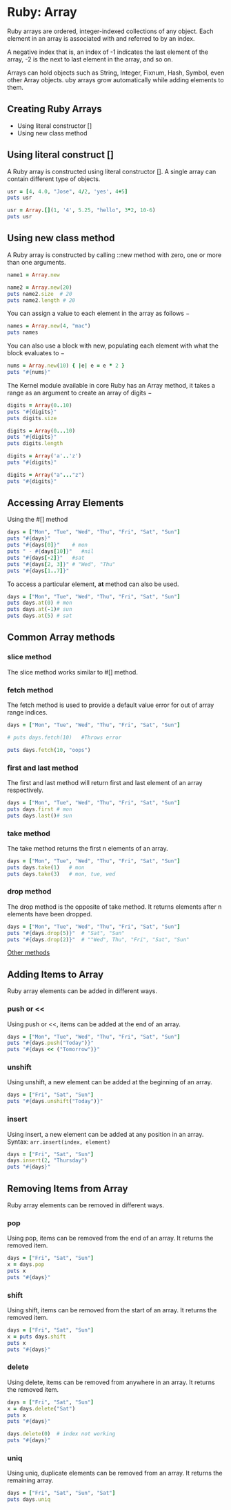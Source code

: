 # Ruby: Array

Ruby arrays are ordered, integer-indexed collections of any object. Each element in an array is associated with and referred to by an index.

A negative index that is, an index of -1 indicates the last element of the array, -2 is the next to last element in the array, and so on.

Arrays can hold objects such as String, Integer, Fixnum, Hash, Symbol, even other Array objects. uby arrays grow automatically while adding elements to them.

## Creating Ruby Arrays
- Using literal constructor []
- Using new class method

## Using literal construct []
A Ruby array is constructed using literal constructor []. A single array can contain different type of objects.
```ruby
usr = [4, 4.0, "Jose", 4/2, 'yes', 4+5]
puts usr

usr = Array.[](1, '4', 5.25, "hello", 3*2, 10-6)
puts usr
```


## Using new class method
A Ruby array is constructed by calling ::new method with zero, one or more than one arguments.
```ruby
name1 = Array.new

name2 = Array.new(20)
puts name2.size  # 20
puts name2.length # 20
```
You can assign a value to each element in the array as follows −
```ruby
names = Array.new(4, "mac")
puts names
```
You can also use a block with new, populating each element with what the block evaluates to −
```ruby
nums = Array.new(10) { |e| e = e * 2 }
puts "#{nums}"
```

The Kernel module available in core Ruby has an Array method, it takes a range as an argument to create an array of digits −
```ruby
digits = Array(0..10)
puts "#{digits}"
puts digits.size

digits = Array(0...10)
puts "#{digits}"
puts digits.length

digits = Array('a'..'z')
puts "#{digits}"

digits = Array("a"..."z")
puts "#{digits}"
```

## Accessing Array Elements
Using the #[] method
```ruby
days = ["Mon", "Tue", "Wed", "Thu", "Fri", "Sat", "Sun"]
puts "#{days}"
puts "#{days[0]}"    # mon
puts " - #{days[10]}"   #nil
puts "#{days[-2]}"   #sat
puts "#{days[2, 3]}" # "Wed", "Thu"
puts "#{days[1..7]}"
```
To access a particular element, **at** method can also be used.
```ruby
days = ["Mon", "Tue", "Wed", "Thu", "Fri", "Sat", "Sun"]   
puts days.at(0) # mon
puts days.at(-1)# sun
puts days.at(5) # sat
```

## Common Array methods

### slice method
The slice method works similar to #[] method.

### fetch method
The fetch method is used to provide a default value error for out of array range indices.
```ruby
days = ["Mon", "Tue", "Wed", "Thu", "Fri", "Sat", "Sun"]

# puts days.fetch(10)   #Throws error

puts days.fetch(10, "oops")
```

### first and last method
The first and last method will return first and last element of an array respectively.
```ruby
days = ["Mon", "Tue", "Wed", "Thu", "Fri", "Sat", "Sun"]   
puts days.first # mon
puts days.last()# sun
```

### take method
The take method returns the first n elements of an array.
```ruby
days = ["Mon", "Tue", "Wed", "Thu", "Fri", "Sat", "Sun"]   
puts days.take(1)   # mon
puts days.take(3)   # mon, tue, wed
```

### drop method
The drop method is the opposite of take method. It returns elements after n elements have been dropped.
```ruby
days = ["Mon", "Tue", "Wed", "Thu", "Fri", "Sat", "Sun"]   
puts "#{days.drop(5)}"  # "Sat", "Sun"
puts "#{days.drop(2)}"  # ""Wed", Thu", "Fri", "Sat", "Sun"    
```
[Other methods](https://www.tutorialspoint.com/ruby/ruby_arrays.htm)

## Adding Items to Array
Ruby array elements can be added in different ways.

### push or <<
Using push or <<, items can be added at the end of an array.
```ruby
days = ["Mon", "Tue", "Wed", "Thu", "Fri", "Sat", "Sun"]   
puts "#{days.push("Today")}"
puts "#{days << ("Tomorrow")}"
```

### unshift
Using unshift, a new element can be added at the beginning of an array.
```ruby
days = ["Fri", "Sat", "Sun"]
puts "#{days.unshift("Today")}"
```

### insert
Using insert, a new element can be added at any position in an array.
Syntax: ``arr.insert(index, element)``
```ruby
days = ["Fri", "Sat", "Sun"]
days.insert(2, "Thursday")
puts "#{days}"

```

## Removing Items from Array
Ruby array elements can be removed in different ways.
### pop
Using pop, items can be removed from the end of an array. It returns the removed item.
```ruby
days = ["Fri", "Sat", "Sun"]
x = days.pop
puts x
puts "#{days}"
```

### shift
Using shift, items can be removed from the start of an array. It returns the removed item.
```ruby
days = ["Fri", "Sat", "Sun"]
x = puts days.shift
puts x
puts "#{days}"
```

### delete
Using delete, items can be removed from anywhere in an array. It returns the removed item.
```ruby
days = ["Fri", "Sat", "Sun"]
x = days.delete("Sat")
puts x
puts "#{days}"

days.delete(0)  # index not working
puts "#{days}"
```

### uniq
Using uniq, duplicate elements can be removed from an array. It returns the remaining array.
```ruby
days = ["Fri", "Sat", "Sun", "Sat"]
puts days.uniq
```
